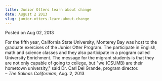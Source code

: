```yaml
---
title: Junior Otters learn about change
date: August 2 2013
slug: junior-otters-learn-about-change
---
```


 



<span class="date">Posted on Aug 02, 2013    </span>
<p>For the fifth year, California State University, Monterey Bay
was host to the graduate exercises of the Junior Otter Program. The
participate in English, math and science classes and they also
participate in a program called University Enrichment. The message
for the migrant students is that they are not only capable of going
to college, but &quot;we (CSUMB) are their hometown university,&quot; said
Dr. Carl Del Grande, program director.<br>
&#x2013; <em>The Salinas Californian</em>, Aug. 2, 2013</br></p>





```
